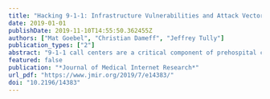 ```yaml
---
title: "Hacking 9-1-1: Infrastructure Vulnerabilities and Attack Vectors"
date: 2019-01-01
publishDate: 2019-11-10T14:55:50.362455Z
authors: ["Mat Goebel", "Christian Dameff", "Jeffrey Tully"]
publication_types: ["2"]
abstract: "9-1-1 call centers are a critical component of prehospital care: they accept emergency calls, dispatch field responders such as emergency medical services, and provide callers with emergency medical instructions before their arrival. The aim of this study was to describe the technical structure of the 9-1-1 call-taking system and to describe its vulnerabilities that could lead to compromised patient care. 9-1-1 calls answered from mobile phones and landlines use a variety of technologies to provide information about caller location and other information. These interconnected technologies create potential cyber vulnerabilities. A variety of attacks could be carried out on 9-1-1 infrastructure to various ends. Attackers could target individuals, groups, or entire municipalities. These attacks could result in anything from a nuisance to increased loss of life in a physical attack to worse overall outcomes owing to delays in care for time-sensitive conditions. Evolving 9-1-1 systems are increasingly connected and dependent on network technology. As implications of cybersecurity vulnerabilities loom large, future research should examine methods of hardening the 9-1-1 system against attack. [J Med Internet Res 2019;21(7):e14383]"
featured: false
publication: "*Journal of Medical Internet Research*"
url_pdf: "https://www.jmir.org/2019/7/e14383/"
doi: "10.2196/14383"
---
```


